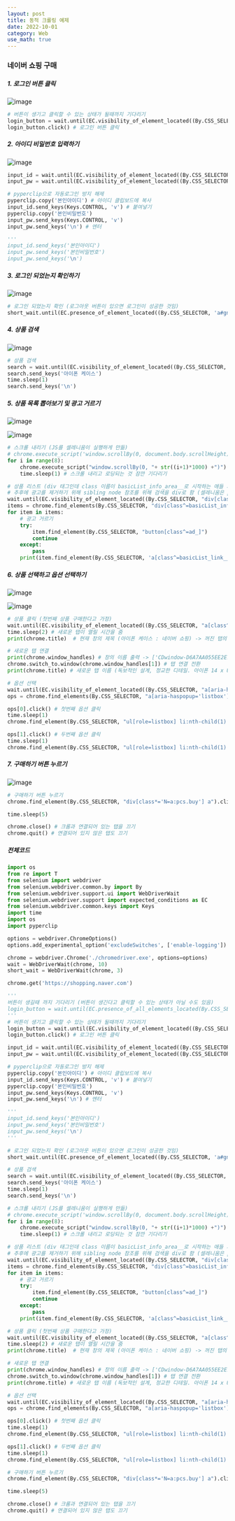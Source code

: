 ```yaml
---
layout: post
title: 동적 크롤링 예제
date: 2022-10-01
category: Web
use_math: true
---
```


### 네이버 쇼핑 구매

##### 1. 로그인 버튼 클릭

![image](https://user-images.githubusercontent.com/61526722/193393647-a4d310c4-a41f-4e90-9a26-d8fe7b2a7f7c.png)

```python
# 버튼이 생기고 클릭할 수 있는 상태가 될때까지 기다리기
login_button = wait.until(EC.visibility_of_element_located((By.CSS_SELECTOR, 'a#gnb_login_button'))) # a태그의 gnb_login_button
login_button.click() # 로그인 버튼 클릭
```

##### 2. 아이디 비밀번호 입력하기

![image](https://user-images.githubusercontent.com/61526722/193393623-df2c943c-2805-40aa-89f5-84b0d50b7bfc.png)

```python
input_id = wait.until(EC.visibility_of_element_located((By.CSS_SELECTOR, 'input#id')))
input_pw = wait.until(EC.visibility_of_element_located((By.CSS_SELECTOR, 'input#pw')))

# pyperclip으로 자동로그인 방지 해제
pyperclip.copy('본인아이디') # 아이디 클립보드에 복사
input_id.send_keys(Keys.CONTROL, 'v') # 붙여넣기
pyperclip.copy('본인비밀번호')
input_pw.send_keys(Keys.CONTROL, 'v') 
input_pw.send_keys('\n') # 엔터

'''
input_id.send_keys('본인아이디')
input_pw.send_keys('본인비밀번호')
input_pw.send_keys('\n')
```

##### 3. 로그인 되었는지 확인하기

![image](https://user-images.githubusercontent.com/61526722/193393880-a6fb6ef6-9968-4911-9bd2-136146468f49.png)

```python
# 로그인 되었는지 확인 (로그아웃 버튼이 있으면 로그인이 성공한 것임)
short_wait.until(EC.presence_of_element_located((By.CSS_SELECTOR, 'a#gnb_logout_button')))
```

##### 4. 상품 검색

![image](https://user-images.githubusercontent.com/61526722/193394210-faf90627-6e93-4461-9c6c-9955c3bd6565.png)

```python
# 상품 검색
search = wait.until(EC.visibility_of_element_located((By.CSS_SELECTOR, 'input[class=_searchInput_search_text_3CUDs]')))
search.send_keys('아이폰 케이스')
time.sleep(1)
search.send_keys('\n')

```

##### 5. 상품 목록 뽑아보기 및 광고 거르기

![image](https://user-images.githubusercontent.com/61526722/193394381-892cb328-c8ed-43cf-8a79-fd37d481ac88.png)

![image](https://user-images.githubusercontent.com/61526722/193394867-a01ac4aa-9b98-44f1-a8ef-7e2c833a5680.png)

```python
# 스크롤 내리기 (JS를 셀레니움이 실행하게 만듦)
# chrome.execute_script('window.scrollBy(0, document.body.scrollHeight)') # x로는 움직이지 않고, y로 최대로 이동
for i in range(8):
    chrome.execute_script("window.scrollBy(0, "+ str((i+1)*1000) +")")
    time.sleep(1) # 스크롤 내리고 로딩되는 것 잠깐 기다리기

# 상품 리스트 (div 태그인데 class 이름이 basicList_info_area__로 시작하는 애들 가져오기)
# 추후에 광고를 제거하기 위해 sibling node 참조를 위해 검색을 div로 함 (셀레니움은 parent로 가는것이 한정적이라 공통분모를 찾아야 함)
wait.until(EC.visibility_of_element_located((By.CSS_SELECTOR, "div[class^=basicList_info_area__]")))
items = chrome.find_elements(By.CSS_SELECTOR, "div[class^=basicList_info_area__") # 모든 div태그 가져오기
for item in items:
    # 광고 거르기
    try:
        item.find_element(By.CSS_SELECTOR, "button[class^=ad_]")
        continue
    except:
        pass
    print(item.find_element(By.CSS_SELECTOR, 'a[class^=basicList_link__').text)
```


##### 6. 상품 선택하고 옵션 선택하기

![image](https://user-images.githubusercontent.com/61526722/193396056-28708613-67cc-4c23-80dc-f598f75f29c1.png)


![image](https://user-images.githubusercontent.com/61526722/193396421-b730beb2-dbc5-4112-8350-b330c033fef8.png)

```python
# 상품 클릭 (첫번째 상품 구매한다고 가정)
wait.until(EC.visibility_of_element_located((By.CSS_SELECTOR, "a[class^=basicList_link__"))).click()
time.sleep(2) # 새로운 탭이 열릴 시간을 줌
print(chrome.title)  # 현재 창의 제목 (아이폰 케이스 : 네이버 쇼핑) -> 꺼진 탭의 제목

# 새로운 탭 연결
print(chrome.window_handles) # 창의 이름 출력 -> ['CDwindow-D6A7AA055EE2E7636053E2A9F78391CE', 'CDwindow-1C5BBA469099DE8E361BB1CF8BD83952']
chrome.switch_to.window(chrome.window_handles[1]) # 탭 연결 전환
print(chrome.title) # 새로운 탭 이름 (독보적인 설계, 정교한 디테일. 아이폰 14 x UAG의 완벽한 만남 : UAGKOREA)

# 옵션 선택
wait.until(EC.visibility_of_element_located((By.CSS_SELECTOR, "a[aria-haspopup='listbox']")))
ops = chrome.find_elements(By.CSS_SELECTOR, "a[aria-haspopup='listbox']")

ops[0].click() # 첫번째 옵션 클릭
time.sleep(1)
chrome.find_element(By.CSS_SELECTOR, "ul[role=listbox] li:nth-child(1) a[role=option]").click() # ul 태그의 자식 노드중에 첫번쨰 li 태그에서 a태그 중에 role이 option인것 선택

ops[1].click() # 두번째 옵션 클릭
time.sleep(1)
chrome.find_element(By.CSS_SELECTOR, "ul[role=listbox] li:nth-child(1) a[role=option]").click()
```

##### 7. 구매하기 버튼 누르기

![image](https://user-images.githubusercontent.com/61526722/193396431-29165ae8-0b27-4773-a615-03b9e788b98d.png)

```python
# 구매하기 버튼 누르기
chrome.find_element(By.CSS_SELECTOR, "div[class*='N=a:pcs.buy'] a").click()

time.sleep(5)

chrome.close() # 크롬과 연결되어 있는 탭을 끄기
chrome.quit() # 연결되어 있지 않은 탭도 끄기
```

##### 전체코드

```python
import os
from re import T
from selenium import webdriver
from selenium.webdriver.common.by import By
from selenium.webdriver.support.ui import WebDriverWait
from selenium.webdriver.support import expected_conditions as EC
from selenium.webdriver.common.keys import Keys
import time
import os
import pyperclip

options = webdriver.ChromeOptions()
options.add_experimental_option('excludeSwitches', ['enable-logging'])

chrome = webdriver.Chrome('./chromedriver.exe', options=options)
wait = WebDriverWait(chrome, 10)
short_wait = WebDriverWait(chrome, 3)

chrome.get('https://shopping.naver.com')

'''
버튼이 생길때 까지 기다리기 (버튼이 생긴다고 클릭할 수 있는 상태가 아닐 수도 있음)
login_button = wait.until(EC.presence_of_all_elements_located(By.CSS_SELECTOR, 'a#gnb_login_button')) # a태그의 gnb_login_button
'''
# 버튼이 생기고 클릭할 수 있는 상태가 될때까지 기다리기
login_button = wait.until(EC.visibility_of_element_located((By.CSS_SELECTOR, 'a#gnb_login_button'))) # a태그의 gnb_login_button
login_button.click() # 로그인 버튼 클릭

input_id = wait.until(EC.visibility_of_element_located((By.CSS_SELECTOR, 'input#id')))
input_pw = wait.until(EC.visibility_of_element_located((By.CSS_SELECTOR, 'input#pw')))

# pyperclip으로 자동로그인 방지 해제
pyperclip.copy('본인아이디') # 아이디 클립보드에 복사
input_id.send_keys(Keys.CONTROL, 'v') # 붙여넣기
pyperclip.copy('본인비밀번호')
input_pw.send_keys(Keys.CONTROL, 'v') 
input_pw.send_keys('\n') # 엔터

'''
input_id.send_keys('본인아이디')
input_pw.send_keys('본인비밀번호')
input_pw.send_keys('\n')
'''

# 로그인 되었는지 확인 (로그아웃 버튼이 있으면 로그인이 성공한 것임)
short_wait.until(EC.presence_of_element_located((By.CSS_SELECTOR, 'a#gnb_logout_button')))

# 상품 검색
search = wait.until(EC.visibility_of_element_located((By.CSS_SELECTOR, 'input[class=_searchInput_search_text_3CUDs]')))
search.send_keys('아이폰 케이스')
time.sleep(1)
search.send_keys('\n')

# 스크롤 내리기 (JS를 셀레니움이 실행하게 만듦)
# chrome.execute_script('window.scrollBy(0, document.body.scrollHeight)') # x로는 움직이지 않고, y로 최대로 이동
for i in range(8):
    chrome.execute_script("window.scrollBy(0, "+ str((i+1)*1000) +")")
    time.sleep(1) # 스크롤 내리고 로딩되는 것 잠깐 기다리기

# 상품 리스트 (div 태그인데 class 이름이 basicList_info_area__로 시작하는 애들 가져오기)
# 추후에 광고를 제거하기 위해 sibling node 참조를 위해 검색을 div로 함 (셀레니움은 parent로 가는것이 한정적이라 공통분모를 찾아야 함)
wait.until(EC.visibility_of_element_located((By.CSS_SELECTOR, "div[class^=basicList_info_area__]")))
items = chrome.find_elements(By.CSS_SELECTOR, "div[class^=basicList_info_area__") # 모든 div태그 가져오기
for item in items:
    # 광고 거르기
    try:
        item.find_element(By.CSS_SELECTOR, "button[class^=ad_]")
        continue
    except:
        pass
    print(item.find_element(By.CSS_SELECTOR, 'a[class^=basicList_link__').text)

# 상품 클릭 (첫번째 상품 구매한다고 가정)
wait.until(EC.visibility_of_element_located((By.CSS_SELECTOR, "a[class^=basicList_link__"))).click()
time.sleep(2) # 새로운 탭이 열릴 시간을 줌
print(chrome.title)  # 현재 창의 제목 (아이폰 케이스 : 네이버 쇼핑) -> 꺼진 탭의 제목

# 새로운 탭 연결
print(chrome.window_handles) # 창의 이름 출력 -> ['CDwindow-D6A7AA055EE2E7636053E2A9F78391CE', 'CDwindow-1C5BBA469099DE8E361BB1CF8BD83952']
chrome.switch_to.window(chrome.window_handles[1]) # 탭 연결 전환
print(chrome.title) # 새로운 탭 이름 (독보적인 설계, 정교한 디테일. 아이폰 14 x UAG의 완벽한 만남 : UAGKOREA)

# 옵션 선택
wait.until(EC.visibility_of_element_located((By.CSS_SELECTOR, "a[aria-haspopup='listbox']")))
ops = chrome.find_elements(By.CSS_SELECTOR, "a[aria-haspopup='listbox']")

ops[0].click() # 첫번째 옵션 클릭
time.sleep(1)
chrome.find_element(By.CSS_SELECTOR, "ul[role=listbox] li:nth-child(1) a[role=option]").click() # ul 태그의 자식 노드중에 첫번쨰 li 태그에서 a태그 중에 role이 option인것 선택

ops[1].click() # 두번째 옵션 클릭
time.sleep(1)
chrome.find_element(By.CSS_SELECTOR, "ul[role=listbox] li:nth-child(1) a[role=option]").click()

# 구매하기 버튼 누르기
chrome.find_element(By.CSS_SELECTOR, "div[class*='N=a:pcs.buy'] a").click()

time.sleep(5)

chrome.close() # 크롬과 연결되어 있는 탭을 끄기
chrome.quit() # 연결되어 있지 않은 탭도 끄기
```
